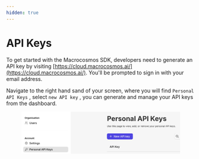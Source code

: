 ```yaml
---
hidden: true
---
```


# API Keys

To get started with the Macrocosmos SDK, developers need to generate an API key by visiting [https://cloud.macrocosmos.ai/](https://cloud.macrocosmos.ai/). You'll be prompted to sign in with your email address.



Navigate to the right hand sand of your screen, where you will find `Personal API Keys` , select `new API key` , you can generate and manage your API keys from the dashboard.&#x20;

<figure><img src="../../../.gitbook/assets/Screenshot 2025-04-04 at 11.22.06.png" alt=""><figcaption></figcaption></figure>

